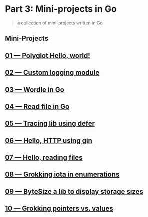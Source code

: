 # Part 3: Mini-projects in Go
> a collection of mini-projects written in Go


## Mini-Projects

## [01 &mdash; Polyglot Hello, world!](01_mini-projects/01_polyglot-hello-world/README.md)

## [02 &mdash; Custom logging module](01_mini-projects/02_logging-module/README.md)

## [03 &mdash; Wordle in Go](01_mini-projects/03_go-wordle/README.md)

## [04 &mdash; Read file in Go](01_mini-projects/04_read-file/README.md)

## [05 &mdash; Tracing lib using defer](01_mini-projects/05_tracing-defer/README.md)

## [06 &mdash; Hello, HTTP using gin](01_mini-projects/06_hello-http-gin/README.md)

## [07 &mdash; Hello, reading files](01_mini-projects/07_hello-reading-files/README.md)

## [08 &mdash; Grokking iota in enumerations](01_mini-projects/08_iota-grokking-iota/README.md)

## [09 &mdash; ByteSize a lib to display storage sizes](01_mini-projects/09_bytesize/README.md)

## [10 &mdash; Grokking pointers vs. values](01_mini-projects/10_pointers-vs-values/README.md)